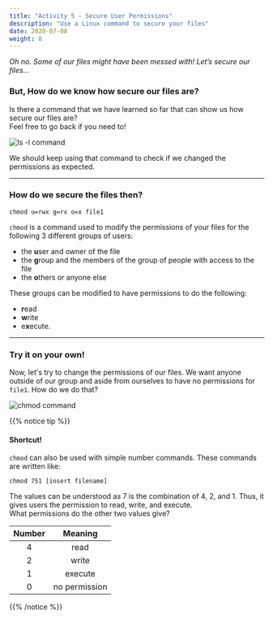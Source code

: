 ```yaml
---
title: "Activity 5 - Secure User Permissions"
description: "Use a Linux command to secure your files"
date: 2020-07-08
weight: 8
---
```


*Oh no. Some of our files might have been messed with! Let’s secure our files…*

### But, How do we know how secure our files are?

Is there a command that we have learned so far that can show us how secure our files are?  
Feel free to go back if you need to!

![ls -l command](../images/Act5.1.PNG?classes=border,shadow)

We should keep using that command to check if we changed the permissions as expected.

---

### How do we secure the files then?

```
chmod u=rwx g=rx o=x file1
```

`chmod` is a command used to modify the permissions of your files for the following 3 different groups of users: 
- the <b>u</b>ser and owner of the file
- the <b>g</b>roup and the members of the group of people with access to the file
- the <b>o</b>thers or anyone else

These groups can be modified to have permissions to do the following:

- <b>r</b>ead
- <b>w</b>rite
- e<b>x</b>ecute. 

---

### Try it on your own!

Now, let's try to change the permissions of our files. We want anyone outside of our group and aside from ourselves to have no permissions for `file1`. How do we do that?

![chmod command](../images/Act5.2.PNG?classes=border,shadow)

{{% notice tip %}}

#### Shortcut!

`chmod` can also be used with simple number commands. These commands are written like:  

```
chmod 751 [insert filename]
```

The values can be understood as 7 is the combination of 4, 2, and 1. Thus, it gives users the permission to read, write, and execute.  
What permissions do the other two values give?  

| Number | Meaning |
| :---: | :---: |
| 4 | read |
| 2 | write |
| 1 | execute |
| 0 | no permission |

{{% /notice %}}
